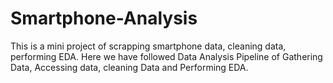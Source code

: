# Smartphone-Analysis
This is a mini project of scrapping smartphone data, cleaning data, performing EDA. Here we have followed Data Analysis Pipeline of Gathering Data, Accessing data, cleaning Data and Performing EDA.
